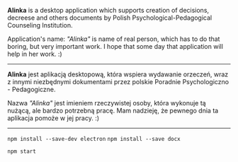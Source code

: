 **Alinka** is a desktop application which supports creation of decisions, decreese and others documents by Polish Psychological-Pedagogical Counseling Institution.

Application's name: *"Alinka"* is name of real person, which has to do that boring, but very important work. I hope that some day that application will help in her work. :)

---

**Alinka** jest aplikacją desktopową, która wspiera wydawanie orzeczeń, wraz z innymi niezbędnymi dokumentami przez polskie Poradnie Psychologiczno - Pedagogiczne. 

Nazwa *"Alinka"* jest imieniem rzeczywistej osoby, która wykonuje tą nużącą, ale bardzo potrzebną pracę. Mam nadzieję, że pewnego dnia ta aplikacja pomoże w jej pracy. :)

---
`npm install --save-dev electron`
`npm install --save docx`

`npm start`
